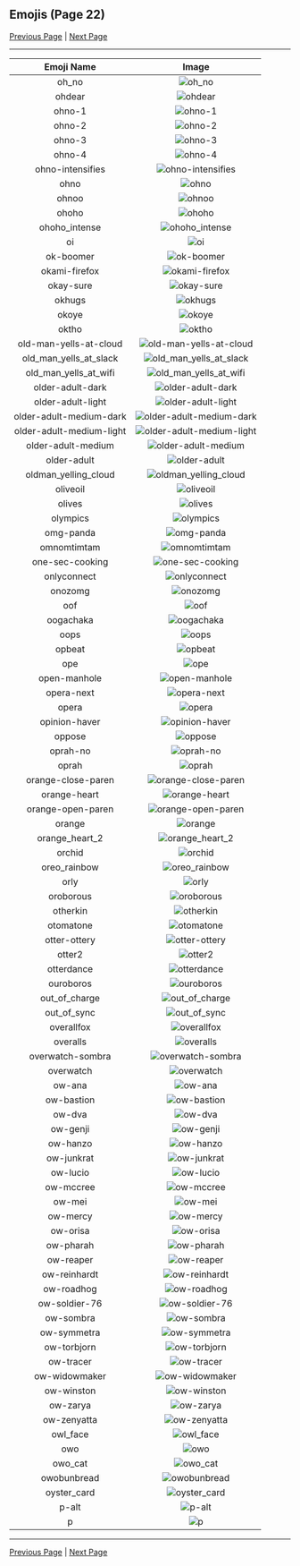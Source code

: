 
## Emojis (Page 22)

[Previous Page](/docs/lgbtintech/page-n-0021.md)
  | [Next Page](/docs/lgbtintech/page-p-0023.md)

<hr />

|Emoji Name|Image|
| :-: | :-: |
|oh_no| ![oh_no](/emojis/lgbtintech/oh_no.png)|
|ohdear| ![ohdear](/emojis/lgbtintech/ohdear.png)|
|ohno-1| ![ohno-1](/emojis/lgbtintech/ohno-1.png)|
|ohno-2| ![ohno-2](/emojis/lgbtintech/ohno-2.png)|
|ohno-3| ![ohno-3](/emojis/lgbtintech/ohno-3.png)|
|ohno-4| ![ohno-4](/emojis/lgbtintech/ohno-4.png)|
|ohno-intensifies| ![ohno-intensifies](/emojis/lgbtintech/ohno-intensifies.gif)|
|ohno| ![ohno](/emojis/lgbtintech/ohno.png)|
|ohnoo| ![ohnoo](/emojis/lgbtintech/ohnoo.png)|
|ohoho| ![ohoho](/emojis/lgbtintech/ohoho.png)|
|ohoho_intense| ![ohoho_intense](/emojis/lgbtintech/ohoho_intense.gif)|
|oi| ![oi](/emojis/lgbtintech/oi.png)|
|ok-boomer| ![ok-boomer](/emojis/lgbtintech/ok-boomer.png)|
|okami-firefox| ![okami-firefox](/emojis/lgbtintech/okami-firefox.png)|
|okay-sure| ![okay-sure](/emojis/lgbtintech/okay-sure.gif)|
|okhugs| ![okhugs](/emojis/lgbtintech/okhugs.png)|
|okoye| ![okoye](/emojis/lgbtintech/okoye.png)|
|oktho| ![oktho](/emojis/lgbtintech/oktho.jpg)|
|old-man-yells-at-cloud| ![old-man-yells-at-cloud](/emojis/lgbtintech/old-man-yells-at-cloud.png)|
|old_man_yells_at_slack| ![old_man_yells_at_slack](/emojis/lgbtintech/old_man_yells_at_slack.png)|
|old_man_yells_at_wifi| ![old_man_yells_at_wifi](/emojis/lgbtintech/old_man_yells_at_wifi.gif)|
|older-adult-dark| ![older-adult-dark](/emojis/lgbtintech/older-adult-dark.png)|
|older-adult-light| ![older-adult-light](/emojis/lgbtintech/older-adult-light.png)|
|older-adult-medium-dark| ![older-adult-medium-dark](/emojis/lgbtintech/older-adult-medium-dark.png)|
|older-adult-medium-light| ![older-adult-medium-light](/emojis/lgbtintech/older-adult-medium-light.png)|
|older-adult-medium| ![older-adult-medium](/emojis/lgbtintech/older-adult-medium.png)|
|older-adult| ![older-adult](/emojis/lgbtintech/older-adult.png)|
|oldman_yelling_cloud| ![oldman_yelling_cloud](/emojis/lgbtintech/oldman_yelling_cloud.jpg)|
|oliveoil| ![oliveoil](/emojis/lgbtintech/oliveoil.png)|
|olives| ![olives](/emojis/lgbtintech/olives.png)|
|olympics| ![olympics](/emojis/lgbtintech/olympics.png)|
|omg-panda| ![omg-panda](/emojis/lgbtintech/omg-panda.gif)|
|omnomtimtam| ![omnomtimtam](/emojis/lgbtintech/omnomtimtam.gif)|
|one-sec-cooking| ![one-sec-cooking](/emojis/lgbtintech/one-sec-cooking.png)|
|onlyconnect| ![onlyconnect](/emojis/lgbtintech/onlyconnect.jpg)|
|onozomg| ![onozomg](/emojis/lgbtintech/onozomg.gif)|
|oof| ![oof](/emojis/lgbtintech/oof.png)|
|oogachaka| ![oogachaka](/emojis/lgbtintech/oogachaka.gif)|
|oops| ![oops](/emojis/lgbtintech/oops.png)|
|opbeat| ![opbeat](/emojis/lgbtintech/opbeat.png)|
|ope| ![ope](/emojis/lgbtintech/ope.png)|
|open-manhole| ![open-manhole](/emojis/lgbtintech/open-manhole.png)|
|opera-next| ![opera-next](/emojis/lgbtintech/opera-next.png)|
|opera| ![opera](/emojis/lgbtintech/opera.png)|
|opinion-haver| ![opinion-haver](/emojis/lgbtintech/opinion-haver.png)|
|oppose| ![oppose](/emojis/lgbtintech/oppose.png)|
|oprah-no| ![oprah-no](/emojis/lgbtintech/oprah-no.png)|
|oprah| ![oprah](/emojis/lgbtintech/oprah.png)|
|orange-close-paren| ![orange-close-paren](/emojis/lgbtintech/orange-close-paren.png)|
|orange-heart| ![orange-heart](/emojis/lgbtintech/orange-heart.png)|
|orange-open-paren| ![orange-open-paren](/emojis/lgbtintech/orange-open-paren.png)|
|orange| ![orange](/emojis/lgbtintech/orange.png)|
|orange_heart_2| ![orange_heart_2](/emojis/lgbtintech/orange_heart_2.png)|
|orchid| ![orchid](/emojis/lgbtintech/orchid.png)|
|oreo_rainbow| ![oreo_rainbow](/emojis/lgbtintech/oreo_rainbow.gif)|
|orly| ![orly](/emojis/lgbtintech/orly.png)|
|oroborous| ![oroborous](/emojis/lgbtintech/oroborous.png)|
|otherkin| ![otherkin](/emojis/lgbtintech/otherkin.png)|
|otomatone| ![otomatone](/emojis/lgbtintech/otomatone.png)|
|otter-ottery| ![otter-ottery](/emojis/lgbtintech/otter-ottery.png)|
|otter2| ![otter2](/emojis/lgbtintech/otter2.png)|
|otterdance| ![otterdance](/emojis/lgbtintech/otterdance.gif)|
|ouroboros| ![ouroboros](/emojis/lgbtintech/ouroboros.png)|
|out_of_charge| ![out_of_charge](/emojis/lgbtintech/out_of_charge.png)|
|out_of_sync| ![out_of_sync](/emojis/lgbtintech/out_of_sync.png)|
|overallfox| ![overallfox](/emojis/lgbtintech/overallfox.png)|
|overalls| ![overalls](/emojis/lgbtintech/overalls.png)|
|overwatch-sombra| ![overwatch-sombra](/emojis/lgbtintech/overwatch-sombra.png)|
|overwatch| ![overwatch](/emojis/lgbtintech/overwatch.png)|
|ow-ana| ![ow-ana](/emojis/lgbtintech/ow-ana.png)|
|ow-bastion| ![ow-bastion](/emojis/lgbtintech/ow-bastion.png)|
|ow-dva| ![ow-dva](/emojis/lgbtintech/ow-dva.png)|
|ow-genji| ![ow-genji](/emojis/lgbtintech/ow-genji.png)|
|ow-hanzo| ![ow-hanzo](/emojis/lgbtintech/ow-hanzo.png)|
|ow-junkrat| ![ow-junkrat](/emojis/lgbtintech/ow-junkrat.png)|
|ow-lucio| ![ow-lucio](/emojis/lgbtintech/ow-lucio.png)|
|ow-mccree| ![ow-mccree](/emojis/lgbtintech/ow-mccree.png)|
|ow-mei| ![ow-mei](/emojis/lgbtintech/ow-mei.png)|
|ow-mercy| ![ow-mercy](/emojis/lgbtintech/ow-mercy.png)|
|ow-orisa| ![ow-orisa](/emojis/lgbtintech/ow-orisa.png)|
|ow-pharah| ![ow-pharah](/emojis/lgbtintech/ow-pharah.png)|
|ow-reaper| ![ow-reaper](/emojis/lgbtintech/ow-reaper.png)|
|ow-reinhardt| ![ow-reinhardt](/emojis/lgbtintech/ow-reinhardt.png)|
|ow-roadhog| ![ow-roadhog](/emojis/lgbtintech/ow-roadhog.png)|
|ow-soldier-76| ![ow-soldier-76](/emojis/lgbtintech/ow-soldier-76.png)|
|ow-sombra| ![ow-sombra](/emojis/lgbtintech/ow-sombra.png)|
|ow-symmetra| ![ow-symmetra](/emojis/lgbtintech/ow-symmetra.png)|
|ow-torbjorn| ![ow-torbjorn](/emojis/lgbtintech/ow-torbjorn.png)|
|ow-tracer| ![ow-tracer](/emojis/lgbtintech/ow-tracer.png)|
|ow-widowmaker| ![ow-widowmaker](/emojis/lgbtintech/ow-widowmaker.png)|
|ow-winston| ![ow-winston](/emojis/lgbtintech/ow-winston.png)|
|ow-zarya| ![ow-zarya](/emojis/lgbtintech/ow-zarya.png)|
|ow-zenyatta| ![ow-zenyatta](/emojis/lgbtintech/ow-zenyatta.png)|
|owl_face| ![owl_face](/emojis/lgbtintech/owl_face.jpg)|
|owo| ![owo](/emojis/lgbtintech/owo.jpg)|
|owo_cat| ![owo_cat](/emojis/lgbtintech/owo_cat.png)|
|owobunbread| ![owobunbread](/emojis/lgbtintech/owobunbread.png)|
|oyster_card| ![oyster_card](/emojis/lgbtintech/oyster_card.png)|
|p-alt| ![p-alt](/emojis/lgbtintech/p-alt.png)|
|p| ![p](/emojis/lgbtintech/p.png)|

<hr/>

[Previous Page](/docs/lgbtintech/page-n-0021.md)
  | [Next Page](/docs/lgbtintech/page-p-0023.md)